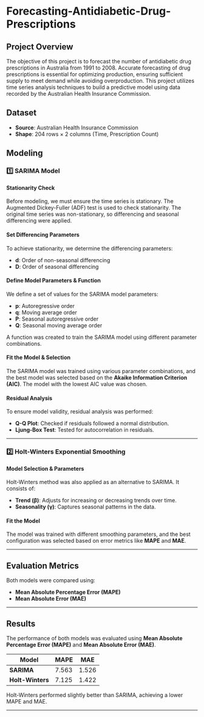 # Forecasting-Antidiabetic-Drug-Prescriptions

## Project Overview
The objective of this project is to forecast the number of antidiabetic drug prescriptions in Australia from 1991 to 2008. Accurate forecasting of drug prescriptions is essential for optimizing production, ensuring sufficient supply to meet demand while avoiding overproduction. This project utilizes time series analysis techniques to build a predictive model using data recorded by the Australian Health Insurance Commission.

## Dataset
- **Source**: Australian Health Insurance Commission
- **Shape**: 204 rows × 2 columns (Time, Prescription Count)

## Modeling  

### **1️⃣ SARIMA Model**  

#### **Stationarity Check**  
Before modeling, we must ensure the time series is stationary. The Augmented Dickey-Fuller (ADF) test is used to check stationarity. The original time series was non-stationary, so differencing and seasonal differencing were applied.  

#### **Set Differencing Parameters**  
To achieve stationarity, we determine the differencing parameters:  
- **d**: Order of non-seasonal differencing  
- **D**: Order of seasonal differencing  

#### **Define Model Parameters & Function**  
We define a set of values for the SARIMA model parameters:  
- **p**: Autoregressive order  
- **q**: Moving average order  
- **P**: Seasonal autoregressive order  
- **Q**: Seasonal moving average order  

A function was created to train the SARIMA model using different parameter combinations.  

#### **Fit the Model & Selection**  
The SARIMA model was trained using various parameter combinations, and the best model was selected based on the **Akaike Information Criterion (AIC)**. The model with the lowest AIC value was chosen.  

#### **Residual Analysis**  
To ensure model validity, residual analysis was performed:  
- **Q-Q Plot**: Checked if residuals followed a normal distribution.  
- **Ljung-Box Test**: Tested for autocorrelation in residuals.  

---

### **2️⃣ Holt-Winters Exponential Smoothing**  

#### **Model Selection & Parameters**  
Holt-Winters method was also applied as an alternative to SARIMA. It consists of:  
- **Trend (β)**: Adjusts for increasing or decreasing trends over time.  
- **Seasonality (γ)**: Captures seasonal patterns in the data.  

#### **Fit the Model**  
The model was trained with different smoothing parameters, and the best configuration was selected based on error metrics like **MAPE** and **MAE**.  

---

## Evaluation Metrics  
Both models were compared using:  
- **Mean Absolute Percentage Error (MAPE)**  
- **Mean Absolute Error (MAE)**

---

## **Results**  

The performance of both models was evaluated using **Mean Absolute Percentage Error (MAPE)** and **Mean Absolute Error (MAE)**.  

| Model           | MAPE  | MAE   |  
|----------------|------|------|  
| **SARIMA**     | 7.563 | 1.526 |  
| **Holt-Winters** | 7.125 | 1.422 |  

Holt-Winters performed slightly better than SARIMA, achieving a lower MAPE and MAE.  

---
